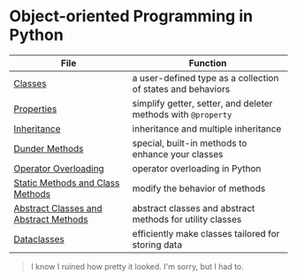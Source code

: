 # Object-oriented Programming in Python

| File | Function |
| ---- | -------- |
| [Classes](https://github.com/EthanC2/Notes-and-Writeups/blob/main/Python/Object-oriented%20Programming/Classes.md) | a user-defined type as a collection of states and behaviors |
| [Properties](https://github.com/EthanC2/Notes-and-Writeups/blob/main/Python/Object-oriented%20Programming/Property.md) | simplify getter, setter, and deleter methods with `@property` |
| [Inheritance](https://github.com/EthanC2/Notes-and-Writeups/blob/main/Python/Object-oriented%20Programming/Inheritance.md) | inheritance and multiple inheritance |
| [Dunder Methods](https://github.com/EthanC2/Notes-and-Writeups/blob/main/Python/Object-oriented%20Programming/Dunder%20Methods.md) | special, built-in methods to enhance your classes  |
| [Operator Overloading](https://github.com/EthanC2/Notes-and-Writeups/blob/main/Python/Object-oriented%20Programming/Operator%20Overloading.md) | operator overloading in Python |
| [Static Methods and Class Methods](https://github.com/EthanC2/Notes-and-Writeups/blob/main/Python/Object-oriented%20Programming/Static%20and%20Class%20Methods.md) | modify the behavior of methods |
| [Abstract Classes and Abstract Methods](https://github.com/EthanC2/Notes-and-Writeups/blob/main/Python/Object-oriented%20Programming/Abstract%20Classes%20and%20Abstract%20Methods.md) | abstract classes and abstract methods for utility classes |
| [Dataclasses](https://github.com/EthanC2/Notes-and-Writeups/blob/main/Python/Object-oriented%20Programming/Dataclasses.md) | efficiently make classes tailored for storing data |
> I know I ruined how pretty it looked. I'm sorry, but I had to.

